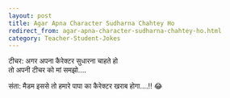 ```yaml
---
layout: post
title: Agar Apna Character Sudharna Chahtey Ho
redirect_from: agar-apna-character-sudharna-chahtey-ho.html
category: Teacher-Student-Jokes
---
```

टीचर: अगर अपना कैरेक्टर सुधारना चाहते हो<br/>
तो अपनी टीचर को मां समझो….<br/>

संता: मैडम इससे तो हमारे पापा का कैरेक्टर खराब होगा….!! 😂